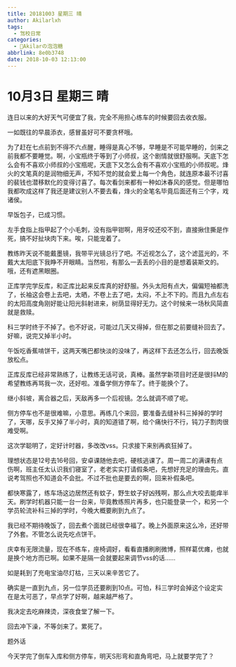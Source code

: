 ```yaml
---
title: 20181003 星期三 晴
author: Akilarlxh
tags:
  - 驾校日常
categories:
  - 🍬Akilarの泡泡糖
abbrlink: 8e0b3748
date: 2018-10-03 12:13:00
---
```

# 10月3日 星期三 晴

连日以来的大好天气可便宜了我，完全不用担心练车的时候要回去收衣服。

一如既往的早晨添衣，感冒虽好可不要贪杯哦。

为了赶在七点前到不得不六点醒，睡得是真心不够，早睡是不可能早睡的，剑来之前我都不要睡觉。啊，小宝瓶终于等到了小师叔，这个剧情就很舒服啊。天底下怎么会有不喜欢小师叔的小宝瓶呢，天底下又怎么会有不喜欢小宝瓶的小师叔呢。烽火的文笔真的是润物细无声，不知不觉的就会爱上每一个角色，就连原本最不讨喜的裴钱也潜移默化的变得讨喜了。每次看剑来都有一种如沐春风的感觉。但是哪怕我都吹成这样了我还是建议别人不要去看，烽火的全笔名毕竟后面还有三个字，戏诸侯。

早饭包子，已成习惯。

左手食指上指甲起了个小毛刺，没有指甲钳啊，用牙咬还咬不到，直接揪住撕是作死，搞不好扯块肉下来。唉，只能宠着了。

教练昨天说不能戴墨镜，我带平光镜总行了吧。不近视怎么了，这个滤蓝光的，不戴大太阳底下我睁不开眼睛。当然啦，有那么一丢丢的小目的是想着装斯文的。哦，还有遮黑眼圈。

正库学完学反库，和正库比起来反库真的好舒服。外头太阳有点大，偏偏短袖都洗了，长袖这会卷上去吧，太晒，不卷上去了吧，太闷，不上不下的。而且九点左右的太阳高度角刚好能让阳光斜射进来，树荫显得好无力。这个时候来一场秋风简直就是救赎。

科三学时终于不掉了。也不好说，可能过几天又得掉，但在那之前要缝补回去了。好嘛，说完又掉半小时。

午饭吃香蕉啃饼干，这两天嘴巴都快淡的没味了，再这样下去还怎么行，回去晚饭放松点。

正库反库已经非常熟练了，让教练无话可说，真棒。虽然学新项目时还是很抖M的希望教练再骂我一次，还好啦。准备学侧方停车了。终于能换个了。

继小斜坡，离合器之后，天敌再多一个后视镜。怎么就调不顺了呢。

侧方停车也不是很难嘛，小意思。再练几个来回，要准备去缝补科三掉掉的学时了，天哪，反手又掉了半小时，真的知道错了啊，给个痛快行不行，钝刀子割肉很难受啊。

这次学聪明了，定好计时器，多改改vss。只求接下来别再疯狂掉了。

理想状态是12号去16号回，安卓课随他去吧，硬核逃课了。周一周二的满课有点伤啊，班主任太认识我们寝室了，老老实实打请假条吧，先想好充足的理由先。直说考驾照也不知道会不会批。不过不批也是要去的啊，回来补假条吧。

都快寒露了，练车场这边居然还有蚊子，野生蚊子好凶残啊，那么点大咬去能痒半天。刷学时机器只能一台一台来，毕竟教练照片再多，也只能登录一个，和另一个学员轮流补科三掉的学时，今晚大概要刷到九点了。

我已经不期待晚饭了，回去煮个面就已经很幸福了。晚上外面原来这么冷，还好带了外套。不管怎么说先吃点饼干。

庆幸有无限流量，现在不练车，座椅调好，看看直播刷刷微博，照样葛优瘫，也就是换个地方而已啊。如果不是隔一会就要起来调节vss的话……

如是耗到了充电宝油尽灯枯，三天以来辛苦它了。

确实是一直到九点，另一位学员还要刷到10点。可怕，科三学时会掉这个设定实在是太可恶了，早点学了好啊，越来越严格了。


我决定去吃麻辣烫，深夜食堂了解一下。

回去冲下澡，不等剑来了。累死了。

题外话

今天学完了倒车入库和侧方停车，明天S形弯和直角弯吧，马上就要学完了？